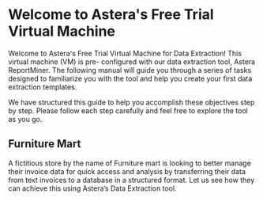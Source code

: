 # Welcome to Astera's Free Trial Virtual Machine #

Welcome to Astera's Free Trial Virtual Machine for Data Extraction! This virtual machine (VM) is pre- configured with our data extraction tool, Astera ReportMiner. The following manual will guide you
through a series of tasks designed to familiarize you with the tool and help you create your first data extraction templates.

We have structured this guide to help you accomplish these objectives step by step. Please follow each step carefully and feel free to explore the tool as you go.

## Furniture Mart ##

A fictitious store by the name of Furniture mart is looking to better manage their invoice data for quick access and analysis by transferring their data from text invoices to a database in a structured format. Let us see how they can achieve this using Astera’s Data Extraction tool.

